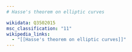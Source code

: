 ```yaml
---
# Hasse's theorem on elliptic curves

wikidata: Q3502015
msc_classification: "11"
wikipedia_links:
  - "[[Hasse's theorem on elliptic curves]]"
---
```

